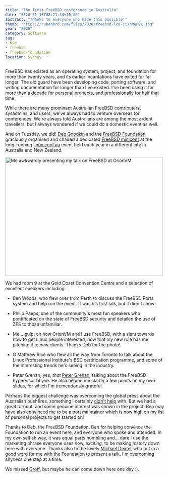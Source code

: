 ```yaml
---
title: "The first FreeBSD conference in Australia"
date: "2020-01-16T08:21:34+10:00"
abstract: "Thanks to everyone who made this possible!"
thumb: "https://rubenerd.com/files/2020/freebsd-lca-itsame@2x.jpg"
year: "2020"
category: Software
tag:
- bsd
- freebsd
- freebsd-foundation
location: Sydney
---
```

FreeBSD has existed as an operating system, project, and foundation for more than twenty years, and its earlier incantations have exited for far longer. The old guard have been developing code, porting software, and writing documentation for longer than I've existed. I've been using it for more than a decade for personal prohects, and professionally for half that time.

While there are many prominant Australian FreeBSD contributers, sysadmins, and users, we've always had to venture overseas for conferences. We're always told Australians are among the most ardent travellers, but I always wondered if we could do a domestic event as well.

And on Tuesday, we did! [Deb Goodkin](https://twitter.com/dgoodkin) and the [FreeBSD Foundation](https://www.freebsdfoundation.org) graciously organised and chaired a dedicated [FreeBSD miniconf](https://linux.conf.au/programme/miniconfs/freebsd/) at the long-running [linux.conf.au](https://linux.conf.au/) event held each year in a different city in Australia and New Zealand.

<p><img src="https://rubenerd.com/files/2020/freebsd-lca-itsame@2x.jpg" srcset="https://rubenerd.com/files/2020/freebsd-lca-itsame@1x.jpg 1x, https://rubenerd.com/files/2020/freebsd-lca-itsame@2x.jpg 2x" alt="Me awkwardly presenting my talk on FreeBSD at OrionVM" style="width:500px; height:375px;" /></p>

We had room 9 at the Gold Coast Convention Centre and a selection of excellent speakers including:

* Ben Woods, who flew over from Perth to discuss the FreeBSD Ports system and help run the event. It was his first talk, but it didn't show!

* Philip Paeps, one of the community's most fun speakers who pontificated on the state of FreeBSD security and detailed the use of ZFS to those unfamiliar.

* Me... gulp, on how OrionVM and I use FreeBSD, with a slant towards how to get Linux people interested, now that my new role has me pitching it to new clients. Thanks Deb for the photo!

* G Matthew Rice who flew all the way from Toronto to talk about the Linux Professional Institute's BSD certification programme, and some of the interesting trends he's seeing in the industry.

* Peter Grehan, yes, *that* [Peter Grehan](https://callfortesting.org/bhyve/), talking about the FreeBSD hypervisor bhyve. He also helped me clarify a few points on my own slides, for which I'm tremendously grateful.

Perhaps the biggest challenge was overcoming the global press about the Australian bushfires, something I certainly [didn't help](https://rubenerd.com/tag/bushfires/) with. But we had a great turnout, and some genuine interest was shown in the project. Ben may have also convinced me to be a port maintainer which is now high on my list of personal projects to get started on!

Thanks to Deb, the FreeBSD Foundation, Ben for helping convince the Foundation to run an event here, and everyone who spoke and attended. In my own selfish way, it was equal parts humbling and... dare I use the marketing phrase everyone uses now, *exciting*, to be making history down here with everyone. Thanks also to the lovely [Michael Dexter](https://callfortesting.org/) who put in a good word for me with the Foundation to present a talk. I'm overcoming shyness one step at a time.

We missed [Groff](https://twitter.com/GroffTheBSDGoat), but maybe he can come down here one day :).

